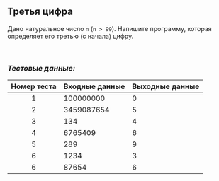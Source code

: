 ## Третья цифра

Дано натуральное число <code>n</code> (<code>n > 99</code>). Напишите программу, которая определяет его третью (с начала) цифру.

<br>

### *Тестовые данные:*

| Номер теста | Входные данные | Выходные данные |
|:-----------:|----------------|-----------------|
|      1      | 100000000      | 0               |
|      2      | 3459087654     | 5               |
|      3      | 134            | 4               |
|      4      | 6765409        | 6               |
|      5      | 289            | 9               |
|      6      | 1234           | 3               |
|      6      | 87654          | 6               |